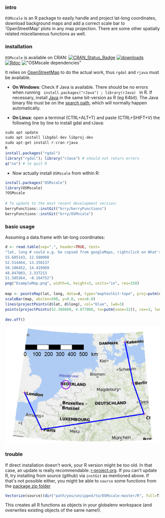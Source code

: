 ### intro

`OSMscale` is an R package to easily handle and project lat-long coordinates, 
download background maps and add a correct scale bar to 'OpenStreetMap' plots in any map projection.
There are some other spatially related miscellaneous functions as well.

### installation

`OSMscale` is available on CRAN: [![CRAN_Status_Badge](http://www.r-pkg.org/badges/version-last-release/OSMscale)](https://cran.r-project.org/package=OSMscale) [![downloads](http://cranlogs.r-pkg.org/badges/OSMscale)](http://www.r-pkg.org/services)
[![Rdoc](http://www.rdocumentation.org/badges/version/OSMscale)](http://www.rdocumentation.org/packages/OSMscale)
!["OSMscale dependencies"](https://tinyverse.netlify.com/badge/OSMscale)

It relies on [OpenStreetMap](http://blog.fellstat.com/?cat=15) to do the actual work,
thus `rgdal` and `rjava` must be available.

* **On Windows**: Check if Java is available. 
There should be no errors when running `  install.packages("rJava") ; library(rJava)  ` in R.
If necessary, install [Java](http://www.java.com/de/download/manual.jsp) in the same bit-version as R (eg 64bit).
The Java binary file must be on the [search path](http://www.java.com/en/download/help/path.xml), 
which will normally happen automatically.

* **On Linux**: open a terminal (CTRL+ALT+T) and paste (CTRL+SHIFT+V) the following 
line by line to install gdal and rJava:
```R
sudo apt update
sudo apt install libgdal-dev libproj-dev
sudo apt-get install r-cran-rjava
R
install.packages("rgdal")
library("rgdal"); library("rJava") # should not return errors
q("no") # to quit R
```

* Now actually install `OSMscale` from within R:

```R
install.packages("OSMscale") 
library(OSMscale)
?OSMscale

# To update to the most recent development version:
berryFunctions::instGit("brry/berryFunctions")
berryFunctions::instGit("brry/OSMscale")
```

### basic usage
Assuming a data.frame with lat-long coordinates:
```R
d <- read.table(sep=",", header=TRUE, text=
"lat, long # could e.g. be copied from googleMaps, rightclick on What's here?
55.685143, 12.580008
52.514464, 13.350137
50.106452, 14.419989
48.847003, 2.337213
51.505364, -0.164752")
png("ExampleMap.png", width=4, height=3, units="in", res=150)

map <- pointsMap(lat, long, data=d, type="maptoolkit-topo", proj=putm(d$long), scale=FALSE)
scaleBar(map, abslen=500, y=0.8, cex=0.8)
lines(projectPoints(d$lat, d$long), col="blue", lwd=3)
points(projectPoints(52.386609, 4.877008, to=putm(zone=32)), cex=3, lwd=2, col="purple")

dev.off()
```
![ExampleMap](https://github.com/brry/OSMscale/blob/master/ExampleMap.png "Example Map")

### trouble

If direct installation doesn't work, your R version might be too old. 
In that case, an update is really recommendable: [r-project.org](https://www.r-project.org/). 
If you can't update R, try installing from source (github) via `instGit` as mentioned above. 
If that's not possible either, you might be able to `source` some functions from the 
[package zip folder](https://github.com/brry/OSMscale/archive/master.zip)
```R
Vectorize(source)(dir("path/you/unzipped/to/OSMscale-master/R", full=T))
```
This creates all R functions as objects in your globalenv workspace (and overwrites existing objects of the same name!).
